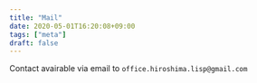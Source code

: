 ```yaml
---
title: "Mail"
date: 2020-05-01T16:20:08+09:00
tags: ["meta"]
draft: false
---
```


Contact avairable via email to <code>office.hiroshima.lisp<span>@<span>gmail.<span>com</span></span></span></code>
